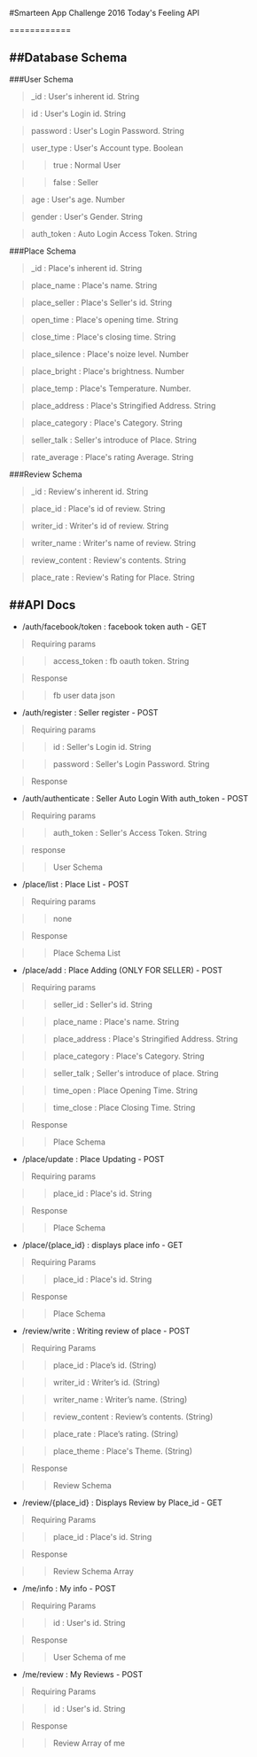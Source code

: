 #Smarteen App Challenge 2016 Today's Feeling API

============

##Database Schema
---------------
###User Schema

> _id : User's inherent id. String

> id : User's Login id. String

> password : User's Login Password. String

> user_type : User's Account type. Boolean

>> true : Normal User

>> false : Seller

> age : User's age. Number

> gender : User's Gender. String

> auth_token : Auto Login Access Token. String



###Place Schema

> _id : Place's inherent id. String

> place_name : Place's name. String

> place_seller : Place's Seller's id. String

> open_time : Place's opening time. String

> close_time : Place's closing time. String

> place_silence : Place's noize level. Number

> place_bright : Place's brightness. Number

> place_temp : Place's Temperature. Number.

> place_address : Place's Stringified Address. String

> place_category : Place's Category. String

> seller_talk : Seller's introduce of Place. String

> rate_average : Place's rating Average. String



###Review Schema

> _id : Review's inherent id. String

> place_id : Place's id of review. String

> writer_id : Writer's id of review. String

> writer_name : Writer's name of review. String

> review_content : Review's contents. String

> place_rate : Review's Rating for Place. String



##API Docs
-----------

* /auth/facebook/token : facebook token auth - GET

> Requiring params

>> access_token : fb oauth token. String

> Response

>> fb user data json




* /auth/register : Seller register - POST

> Requiring params

>> id : Seller's Login id. String

>> password : Seller's Login Password. String

> Response




* /auth/authenticate : Seller Auto Login With auth_token - POST

> Requiring params

>> auth_token : Seller's Access Token. String

> response

>> User Schema




* /place/list : Place List - POST

> Requiring params

>> none

> Response

>> Place Schema List



* /place/add : Place Adding (ONLY FOR SELLER) - POST

> Requiring params

>> seller_id : Seller's id. String

>> place_name : Place's name. String

>> place_address : Place's Stringified Address. String

>> place_category : Place's Category. String

>> seller_talk ; Seller's introduce of place. String

>> time_open : Place Opening Time. String

>> time_close : Place Closing Time. String

> Response

>> Place Schema




* /place/update : Place Updating - POST

> Requiring params

>> place_id : Place's id. String

> Response

>> Place Schema





* /place/{place_id} : displays place info - GET

> Requiring Params

>> place_id : Place's id. String

> Response

>> Place Schema





* /review/write : Writing review of place - POST

> Requiring Params

>> place_id : Place’s id. (String)

>> writer_id : Writer’s id. (String)

>> writer_name : Writer’s name. (String)

>> review_content : Review’s contents. (String)

>> place_rate : Place’s rating. (String)

>> place_theme : Place's Theme. (String)

> Response

>> Review Schema





* /review/{place_id} : Displays Review by Place_id - GET

> Requiring Params

>> place_id : Place's id. String

> Response

>> Review Schema Array





* /me/info : My info - POST

> Requiring Params

>> id : User's id. String

> Response

>> User Schema of me





* /me/review : My Reviews - POST

>Requiring Params

>> id : User's id. String

> Response

>> Review Array of me
